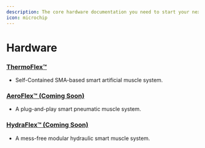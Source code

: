 ```yaml
---
description: The core hardware documentation you need to start your next project.
icon: microchip
---
```


# Hardware

### [ThermoFlex™](thermoflex-tm/)

* Self-Contained SMA-based smart artificial muscle system.

### [AeroFlex™ (Coming Soon)](aeroflex-tm-coming-soon.md)

* A plug-and-play smart pneumatic muscle system.

### [HydraFlex™ (Coming Soon)](hydraflex-tm-coming-soon.md)

* A mess-free modular hydraulic smart muscle system.


